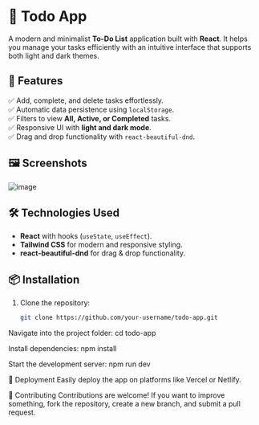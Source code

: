# 📝 Todo App  

A modern and minimalist **To-Do List** application built with **React**. It helps you manage your tasks efficiently with an intuitive interface that supports both light and dark themes.  

## 🚀 Features  
✅ Add, complete, and delete tasks effortlessly.  
✅ Automatic data persistence using `localStorage`.  
✅ Filters to view **All, Active, or Completed** tasks.  
✅ Responsive UI with **light and dark mode**.  
✅ Drag and drop functionality with `react-beautiful-dnd`.  

## 🖼️ Screenshots  
![image](https://github.com/user-attachments/assets/690ce341-6388-4a69-908a-a4d09aba009f)

## 🛠️ Technologies Used  
- **React** with hooks (`useState`, `useEffect`).  
- **Tailwind CSS** for modern and responsive styling.  
- **react-beautiful-dnd** for drag & drop functionality.  

## 📦 Installation  

1. Clone the repository:  
   ```bash
   git clone https://github.com/your-username/todo-app.git
Navigate into the project folder:
cd todo-app

Install dependencies:
npm install

Start the development server:
npm run dev

🚀 Deployment
Easily deploy the app on platforms like Vercel or Netlify.

🤝 Contributing
Contributions are welcome! If you want to improve something, fork the repository, create a new branch, and submit a pull request.
